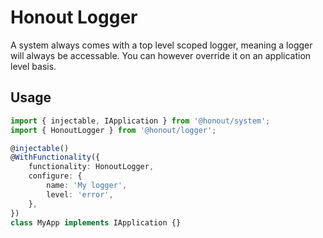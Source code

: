# Honout Logger

A system always comes with a top level scoped logger, meaning a logger will always be accessable. You can however override it on an application level basis.

## Usage

```ts
import { injectable, IApplication } from '@honout/system';
import { HonoutLogger } from '@honout/logger';

@injectable()
@WithFunctionality({
    functionality: HonoutLogger,
    configure: {
        name: 'My logger',
        level: 'error',
    },
})
class MyApp implements IApplication {}
```
